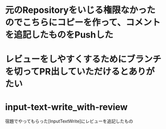 # 元のRepositoryをいじる権限なかったのでこちらにコピーを作って、コメントを追記したものをPushした
# レビューをしやすくするためにブランチを切ってPR出していただけるとありがたい

# input-text-write_with-review
宿題でやってもらった[InputTextWrite]にレビューを追記したもの

